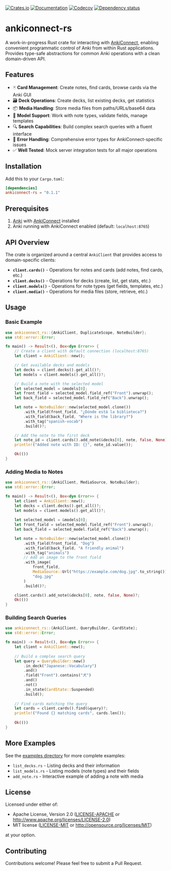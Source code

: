 [![Crates.io](https://img.shields.io/crates/v/ankiconnect-rs.svg)](https://crates.io/crates/ankiconnect-rs)
[![Documentation](https://docs.rs/ankiconnect-rs/badge.svg)](https://docs.rs/ankiconnect-rs/)
[![Codecov](https://codecov.io/github/btrkeks/ankiconnect-rs/coverage.svg?branch=master)](https://codecov.io/gh/btrkeks/ankiconnect-rs)
[![Dependency status](https://deps.rs/repo/github/btrkeks/ankiconnect-rs/status.svg)](https://deps.rs/repo/github/btrkeks/ankiconnect-rs)

# ankiconnect-rs

A work-in-progress Rust crate for interacting with [AnkiConnect](https://foosoft.net/projects/anki-connect/),
enabling convenient programmatic control of Anki from within Rust applications.
Provides type-safe abstractions for common Anki operations with a clean domain-driven API.

## Features

- 🃏 **Card Management**: Create notes, find cards, browse cards via the Anki GUI
- 🗃️ **Deck Operations**: Create decks, list existing decks, get statistics
- 📦 **Media Handling**: Store media files from paths/URLs/base64 data
- 🧩 **Model Support**: Work with note types, validate fields, manage templates
- 🔍 **Search Capabilities**: Build complex search queries with a fluent interface
- 🔄 **Error Handling**: Comprehensive error types for AnkiConnect-specific issues
- ✅ **Well Tested**: Mock server integration tests for all major operations

## Installation

Add this to your `Cargo.toml`:

```toml
[dependencies]
ankiconnect-rs = "0.1.1"
```

## Prerequisites

1. [Anki](https://apps.ankiweb.net/) with [AnkiConnect](https://foosoft.net/projects/anki-connect/) installed
2. Anki running with AnkiConnect enabled (default: `localhost:8765`)

## API Overview

The crate is organized around a central `AnkiClient` that provides access to domain-specific clients:

- **`client.cards()`** - Operations for notes and cards (add notes, find cards, etc.)
- **`client.decks()`** - Operations for decks (create, list, get stats, etc.)
- **`client.models()`** - Operations for note types (get fields, templates, etc.)
- **`client.media()`** - Operations for media files (store, retrieve, etc.)

## Usage

### Basic Example

```rust
use ankiconnect_rs::{AnkiClient, DuplicateScope, NoteBuilder};
use std::error::Error;

fn main() -> Result<(), Box<dyn Error>> {
    // Create a client with default connection (localhost:8765)
    let client = AnkiClient::new();

    // Get available decks and models
    let decks = client.decks().get_all()?;
    let models = client.models().get_all()?;

    // Build a note with the selected model
    let selected_model = &models[0];
    let front_field = selected_model.field_ref("Front").unwrap();
    let back_field = selected_model.field_ref("Back").unwrap();

    let note = NoteBuilder::new(selected_model.clone())
        .with_field(front_field, "¿Dónde está la biblioteca?")
        .with_field(back_field, "Where is the library?")
        .with_tag("spanish-vocab")
        .build()?;

    // Add the note to the first deck
    let note_id = client.cards().add_note(&decks[0], note, false, None)?;
    println!("Added note with ID: {}", note_id.value());

    Ok(())
}
```

### Adding Media to Notes

```rust
use ankiconnect_rs::{AnkiClient, MediaSource, NoteBuilder};
use std::error::Error;

fn main() -> Result<(), Box<dyn Error>> {
    let client = AnkiClient::new();
    let decks = client.decks().get_all()?;
    let models = client.models().get_all()?;
    
    let selected_model = &models[0];
    let front_field = selected_model.field_ref("Front").unwrap();
    let back_field = selected_model.field_ref("Back").unwrap();

    let note = NoteBuilder::new(selected_model.clone())
        .with_field(front_field, "Dog")
        .with_field(back_field, "A friendly animal")
        .with_tag("animals")
        // Add an image to the front field
        .with_image(
            front_field,
            MediaSource::Url("https://example.com/dog.jpg".to_string()),
            "dog.jpg"
        )
        .build()?;

    client.cards().add_note(&decks[0], note, false, None)?;
    Ok(())
}
```

### Building Search Queries

```rust
use ankiconnect_rs::{AnkiClient, QueryBuilder, CardState};
use std::error::Error;

fn main() -> Result<(), Box<dyn Error>> {
    let client = AnkiClient::new();
    
    // Build a complex search query
    let query = QueryBuilder::new()
        .in_deck("Japanese::Vocabulary")
        .and()
        .field("Front").contains("犬")
        .and()
        .not()
        .in_state(CardState::Suspended)
        .build();
    
    // Find cards matching the query
    let cards = client.cards().find(&query)?;
    println!("Found {} matching cards", cards.len());
    
    Ok(())
}
```

## More Examples

See the [examples directory](https://github.com/btrkeks/ankiconnect-rs/tree/master/examples) for more complete examples:

- `list_decks.rs` - Listing decks and their information
- `list_models.rs` - Listing models (note types) and their fields
- `add_note.rs` - Interactive example of adding a note with media

## License

Licensed under either of:

 * Apache License, Version 2.0 ([LICENSE-APACHE](LICENSE-APACHE) or http://www.apache.org/licenses/LICENSE-2.0)
 * MIT license ([LICENSE-MIT](LICENSE-MIT) or http://opensource.org/licenses/MIT)

at your option.

## Contributing

Contributions welcome! Please feel free to submit a Pull Request.
